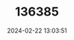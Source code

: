 ---
title: "136385"
category: "Meles leucurus"
draft: false
date: 2024-02-22 13:03:51
languages:
  Mongolian: ["Khalzgai Dorgo", "Manuul Mii"]
  English: ["Asian Badger"]
---
